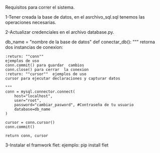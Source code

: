 Requisitos para correr el sistema.

1-Tener creada la base de datos, en el asrchivo_sql.sql tenemos las operaciones necesarias.

2-Actualizar credenciales en el archivo database.py. 

db_name = "nombre de la base de datos"
def conectar_db():
    """
    retorna dos instancias de conexion:

    :return: ""conn""  
    ejemplos de uso
    conn.commit() para guardar  cambios
    conn.close() para cerrar  la conexion
    :return: ""cursor""  ejemplos de uso
    cursor para ejecutar declaraciones y capturar datos

    """
    conn = mysql.connector.connect(
        host="localhost",
        user="root",
        password="cambiar_pasword", #Contraseña de tu usuario
        database=db_name
    )
   
    cursor = conn.cursor()
    conn.commit()

    return conn, cursor


3-Instalar el framwork flet:
 ejemplo: pip install flet 